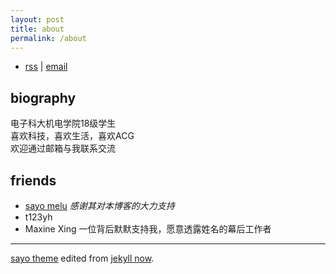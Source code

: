 ```yaml
---
layout: post
title: about
permalink: /about
---
```


- [rss](/feed.xml) |
[email](mailto:kisonhe@outlook.com)


## biography

 电子科大机电学院18级学生  
 喜欢科技，喜欢生活，喜欢ACG  
 欢迎通过邮箱与我联系交流




## friends

- [sayo melu](https://sayo-melu.xyz/) *感谢其对本博客的大力支持*
- t123yh
- Maxine Xing 一位背后默默支持我，愿意透露姓名的幕后工作者

---

[sayo theme](https://gitlab.com/sayo-melu/sayo-melu.xyz) edited from [jekyll now](https://github.com/barryclark/jekyll-now).
